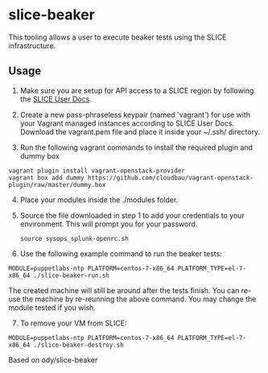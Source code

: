 # slice-beaker

This tooling allows a user to execute beaker tests using the SLICE infrastructure.

## Usage
1. Make sure you are setup for API access to a SLICE region by following the [SLICE User Docs](https://confluence.puppetlabs.com/display/OPS/SLICE+User+Documentation).

2. Create a new pass-phraseless keypair (named 'vagrant') for use with your Vagrant managed instances according to SLICE User    Docs. Download the vagrant.pem file and place it inside your ~/.ssh/ directory.

3. Run the following vagrant commands to install the required plugin and dummy box

  ```
  vagrant plugin install vagrant-openstack-provider
  vagrant box add dummy https://github.com/cloudbau/vagrant-openstack-plugin/raw/master/dummy.box
  ```

4. Place your modules inside the ./modules folder.

5. Source the file downloaded in step 1 to add your credentials to your environment. This will prompt you for your password.
   ```
   source sysops_splunk-openrc.sh
   ```

6. Use the following example command to run the beaker tests:

  ```
  MODULE=puppetlabs-ntp PLATFORM=centos-7-x86_64 PLATFORM_TYPE=el-7-x86_64 ./slice-beaker-run.sh
  ```

  The created machine will still be around after the tests finish. You can re-use the machine by re-reunning the above command.
  You may change the module tested if you wish.

7. To remove your VM from SLICE:

  ```
  MODULE=puppetlabs-ntp PLATFORM=centos-7-x86_64 PLATFORM_TYPE=el-7-x86_64 ./slice-beaker-destroy.sh
  ```

Based on ody/slice-beaker
